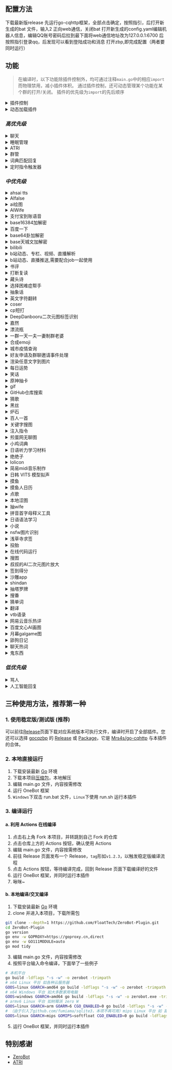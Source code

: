 ## 配置方法

下载最新版release
先运行go-cqhttp框架，全部点击确定，按照指引，后打开新生成的bat 文件，输入2  正向web通信，关闭bat
打开新生成的config.yaml编辑机器人信息，编辑QQ账号密码后拉到最下面将web通信地址改为127.0.0.1:6700
后按照指引登录qq，后发现可以看到登陆成功和消息
打开zbp,即完成配置（两者要同时运行）

## 功能
> 在编译时，以下功能除插件控制外，均可通过注释`main.go`中的相应`import`而物理禁用，减小插件体积。
> 通过插件控制，还可动态管理某个功能在某个群的打开/关闭。
> 插件的优先级为`import`的先后顺序

<details>
  <summary>插件控制</summary>

  - [x] /响应 (在发送的群/用户开始工作)

  - [x] /沉默 (在发送的群/用户停止工作)

  - [x] /全局响应 (在所有位置开始工作，无视单独的沉默)

  - [x] /全局沉默 (在所有本应沉默的位置停止工作，显式指定启用的位置不受影响)

  - [x] /启用 xxx (在发送的群/用户启用xxx)

  - [x] /禁用 xxx (在发送的群/用户禁用xxx)

  - [x] /全局启用 xxx

  - [x] /全局禁用 xxx

  - [x] /还原 xxx (在发送的群/用户还原xxx的开启状态到初始状态)

  - 注：当全局未配置或与默认相同时，状态取决于单独配置，后备为默认配置；当全局与默认不同时，状态取决于全局配置，单独配置失效。

  - [x] /改变默认启用状态 xxx

  - [x] /禁止 service qq1 qq2... (禁止 qqs 使用服务 service)

  - [x] /允许 service qq1 qq2... (重新允许 qqs 使用服务 service)

  - [x] /封禁 qq1 qq2... (禁止 qqs 使用全部服务)

  - [x] /解封 qq1 qq2... (允许 qqs 使用全部服务)

  - [x] /用法 xxx

  - [x] /服务列表

  - [x] /服务详情

  - [x] @Bot 插件冲突检测 (会在本群发送一条消息并在约 1s 后撤回以检测其它同类 bot 中已启用的插件并禁用)

</details>
<details>
  <summary>动态加载插件</summary>

  `import _ "github.com/FloatTech/ZeroBot-Plugin-Dynamic/dyloader"`

  - 本功能需要`cgo`，故已分离出主线。详见[ZeroBot-Plugin-Dynamic](https://github.com/FloatTech/ZeroBot-Plugin-Dynamic)

</details>

### *高优先级*
<details>
  <summary>聊天</summary>

  `import _ "github.com/FloatTech/ZeroBot-Plugin/plugin/chat"`

  - [x] [BOT名字]

  - [x] [戳一戳BOT]

  - [x] 空调开

  - [x] 空调关

  - [x] 群温度

  - [x] 设置温度[正整数]

</details>
<details>
  <summary>睡眠管理</summary>

  `import _ "github.com/FloatTech/ZeroBot-Plugin/plugin/sleep_manage"`

  - [x] 早安 | 晚安

</details>
<details>
  <summary>ATRI</summary>

  `import _ "github.com/FloatTech/ZeroBot-Plugin/plugin/atri"
  `
  - [x] 具体指令看 /用法 atri

  - 注：本插件基于 [ATRI](https://github.com/Kyomotoi/ATRI) ，为 Golang 移植版

</details>
<details>
  <summary>群管</summary>

  `import _ "github.com/FloatTech/ZeroBot-Plugin/plugin/manager"`

  - [x] 禁言[@xxx][分钟]

  - [x] 解除禁言[@xxx]

  - [x] 我要自闭 | 禅定 x [分钟 | 小时 | 天]

  - [x] 开启全员禁言

  - [x] 解除全员禁言

  - [x] 升为管理[@xxx]

  - [x] 取消管理[@xxx]

  - [x] 修改名片[@xxx][xxx]

  - [x] 修改头衔[@xxx][xxx]

  - [x] 申请头衔[xxx]

  - [x] 踢出群聊[@xxx]

  - [x] 退出群聊[群号]@Bot

  - [x] \*入群欢迎

  - [x] \*退群通知

  - [x] 设置欢迎语[欢迎~]  可选添加 [{at}] [{nickname}] [{avatar}] [{id}]

  - [x] 在[MM]月[dd]日的[hh]点[mm]分时(用[url])提醒大家[xxx]

  - [x] 在[MM]月[每周 | 周几]的[hh]点[mm]分时(用[url])提醒大家[xxx]

  - [x] 取消在[MM]月[dd]日的[hh]点[mm]分的提醒

  - [x] 取消在[MM]月[每周 | 周几]的[hh]点[mm]分的提醒

  - [x] 在"cron"时(用[url])提醒大家[xxx]

  - [x] 取消在"cron"的提醒

  - [x] 列出所有提醒

  - [x] 翻牌

  - [x] [开启 | 关闭]入群验证

  - [x] [开启 | 关闭]gist加群自动审批

  - [ ] 同意好友请求

  - [ ] 撤回[@xxx] [xxx]

  - [ ] 警告[@xxx]

  - 注：使用gist加群自动审批，请在群介绍添加以下说明，同时开启`需要回答问题并由管理员审核`：加群请在github新建一个gist，其文件名为本群群号的字符串的md5(小写)，内容为一行，是当前unix时间戳(10分钟内有效)。然后请将您的用户名和gist哈希(小写)按照username/gisthash的格式填写到回答即可。

  - 设置欢迎语可选添加参数说明：{at}可在发送时艾特被欢迎者 {nickname}是被欢迎者名字 {avatar}是被欢迎者头像 {uid}是被欢迎者QQ号 {gid}是当前群群号 {groupname} 是当前群群名

</details>
<details>
  <summary>词典匹配回复</summary>

  `import _ "github.com/FloatTech/ZeroBot-Plugin/plugin/thesaurus"`

  - [x] @Bot 关键词

</details>
<details>
  <summary>定时指令触发器</summary>

  `import _ "github.com/FloatTech/zbputils/job"`

  - 注意：触发器具有限速，每 2s 仅允许最多一次触发

  - [x] 记录以"完全匹配关键词"触发的(代表我执行的)指令

  - [x] 取消以"完全匹配关键词"触发的(代表我执行的)指令

  - [x] 记录在"cron"触发的(别名xxx的)指令

  - [x] 取消在"cron"触发的指令

  - [x] 查看所有触发指令

  - [x] 查看在"cron"触发的指令

  - [x] 查看以"完全匹配关键词"触发的(代表我执行的)指令

  - [x] 注入指令结果：任意指令

  - [x] 执行指令：任意指令

  - 注：任意指令可以使用形如`?::参数1提示语::1!`,`?::参数2提示语::2!`,`?::?可选参数3提示语，不回答将填入空值::3!`,`!::从url获取的参数::4!`,`!::?可选的从url获取的参数，出错将填入空值::5!`的未定参数，在注入时一一匹配

  - 一些示例

> 每日9:30推送摸鱼人日历

```
记录在"30 9 * * *"触发的指令
run[CQ:image,file=https://api.vvhan.com/api/moyu]
```

> 每日12:00以1/2概率执行coser指令

```python
记录在"0 12 * * *"触发的指令
注入指令结果：>runcoderaw py
from random import random
if random() > 0.5: print('coser')
else: print('今天没有coser哦~')
```

> 每日15:00询问设置定时者否想看coser

```python
记录在"0 15 * * *"触发的指令
注入指令结果：>runcoderaw py
if '?::想看coser吗？::1!' == '想': print('coser')
else: print('好吧')
```

> 自行编写简易的选择困难症助手小插件

```python
记录以"简易的选择困难症助手"触发的指令
执行指令：>runcoderaw py
from random import random
if random() > 0.5: print('您最终会选?::请输入您的选择1::1!')
else: print('您最终会选?::请输入您的选择2::2!')
简易的选择困难症助手
```

> 自行编写随机b站404页趣图插件

```python
记录以"随机b站404页趣图"触发的代表我执行的指令
注入指令结果：>runcoderaw py
import json
j = json.loads(r'''!::https://api.iyk0.com/bili_chart::1!''')
print("run[CQ:image,file="+j["img"]+"]")
随机b站404页趣图
```

![随机b站404页趣图](https://user-images.githubusercontent.com/41315874/157371451-c09ad3bb-c61a-4a42-9c47-fab3305bc0f8.png)

  - [x] [我|大家|有人][说|问][正则表达式]你[答|说|做|执行][模版]

  - [x] [查看|看看][我|大家|有人][说|问][正则表达式]

  - [x] 删除[大家|有人|我][说|问|让你做|让你执行][正则表达式]

  - 注：模版是指含有`$1` `$2`这样的未定参数，会在正则匹配时按顺序填入子匹配对应值

</details>

### *中优先级*
<details>
  <summary>ahsai tts</summary>

  `import _ "github.com/FloatTech/ZeroBot-Plugin/plugin/ahsai"`

  - [x] 使[ 伊織弓鶴 | 紲星あかり | 結月ゆかり | 京町セイカ |東北きりたん | 東北イタコ | ついなちゃん標準語 | ついなちゃん関西弁 | 音街ウナ | 琴葉茜 | 吉田くん | 民安ともえ | 桜乃そら | 月読アイ | 琴葉葵 | 東北ずん子 | 月読ショウタ | 水奈瀬コウ ]说(日语)

</details>
<details>
  <summary>AIfalse</summary>

  `import _ "github.com/FloatTech/ZeroBot-Plugin/plugin/ai_false"`

  - [x] 查询计算机当前活跃度: [检查身体 | 自检 | 启动自检 | 系统状态]

  - [x] 设置默认限速为每 m [分钟 | 秒] n 次触发

</details>
<details>
  <summary>ai绘图</summary>

  `import _ "github.com/FloatTech/ZeroBot-Plugin/plugin/aipaint"`

  - [x] [ ai绘图 | 生成色图 | 生成涩图 | ai画图 ] xxx

  - [x] [ 以图绘图 | 以图生图 | 以图画图 ] xxx [图片]|@xxx|[qq号]
  
  - [ ] 设置ai绘图配置 [server] [token]
  
  例1: 设置ai绘图配置 http://91.216.169.75:5010 abc

  例2: 设置ai绘图配置 http://91.217.139.190:5010 abc

  通过 http://91.217.139.190:5010/token 获取token

</details>
<details>
  <summary>AIWife</summary>

  `import _ "github.com/FloatTech/ZeroBot-Plugin/plugin/aiwife"`

  - [x] waifu | 随机waifu(从[100000个AI生成的waifu](https://www.thiswaifudoesnotexist.net/)中随机一位)

</details>
<details>
  <summary>支付宝到账语音</summary>

  `import _ "github.com/FloatTech/ZeroBot-Plugin/plugin/alipayvoice"`

  - [x] 支付宝到账 1

</details>
<details>
  <summary>base16384加解密</summary>

  `import _ "github.com/FloatTech/ZeroBot-Plugin/plugin/b14"`

  - [x] 加密xxx

  - [x] 解密xxx

  - [x] 用yyy加密xxx

  - [x] 用yyy解密xxx

</details>
<details>
  <summary>百度一下</summary>

  `import _ "github.com/FloatTech/ZeroBot-Plugin/plugin/baidu"`

  - [x] 百度下[xxx]

</details>
<details>
  <summary>base64卦加解密</summary>

  `import _ "github.com/FloatTech/ZeroBot-Plugin/plugin/base64gua"`

  - [x] 六十四卦加密xxx

  - [x] 六十四卦解密xxx

  - [x] 六十四卦用yyy加密xxx

  - [x] 六十四卦用yyy解密xxx

</details>
<details>
  <summary>base天城文加解密</summary>

  `import _ "github.com/FloatTech/ZeroBot-Plugin/plugin/baseamasiro"`

  - [x] 天城文加密xxx

  - [x] 天城文解密xxx

  - [x] 天城文用yyy加密xxx

  - [x] 天城文用yyy解密xxx

</details>
<details>
  <summary>bilibili</summary>

  `import _ "github.com/FloatTech/ZeroBot-Plugin/plugin/bilibili"`

  - [x] >vup info [xxx]

  - [x] >user info [xxx]

  - [x] 查成分 [xxx]

  - [x] 查弹幕 [xxx] 2 (最后一个参数是页码)

  - [x] 设置b站cookie b_ut=7;buvid3=0;i-wanna-go-back=-1;innersign=0; (最好把cookie设全)

    获取Cookie可以使用[这个工具](https://github.com/XiaoMiku01/login_bili_go)
    
  - [x] 更新vup

</details>
<details>
  <summary>b站动态、专栏、视频、直播解析</summary>

  `import _ "github.com/FloatTech/ZeroBot-Plugin/plugin/bilibili"`

  - [x] t.bilibili.com/642277677329285174 | bilibili.com/read/cv17134450 | bilibili.com/video/BV13B4y1x7pS | live.bilibili.com/22603245

</details>
<details>
  <summary>b站动态、直播推送,需要配合job一起使用</summary>

  `import _ "github.com/FloatTech/ZeroBot-Plugin/plugin/bilibili"`

  - [x] 添加b站订阅[uid|name]

  - [x] 取消b站订阅[uid|name]
  
  - [x] 取消b站动态订阅[uid|name]
  
  - [x] 取消b站直播订阅[uid|name]
  
  - [x] b站推送列表
  
  - [x] 拉取b站推送 (使用job执行定时任务------记录在"@every 10s"触发的指令) 

</details>
<details>
  <summary>书评</summary>

  `import _ "github.com/FloatTech/ZeroBot-Plugin/plugin/book_review"`

  - [x] 书评[xxx]

  - [x] 随机书评

</details>
<details>
  <summary>打断复读</summary>

  `import _ "github.com/FloatTech/ZeroBot-Plugin/plugin/breakrepeat"`

  - [x] (打断三次以上的复读)

</details>
<details>
  <summary>藏头诗</summary>

  `import _ "github.com/FloatTech/ZeroBot-Plugin/plugin/cangtoushi"`

  - [x] 藏头诗[xxx]

  - [x] 藏尾诗[xxx]

</details>
<details>
  <summary>选择困难症帮手</summary>

  `import _ "github.com/FloatTech/ZeroBot-Plugin/plugin/choose"`

  - [x] 选择[选择项1]还是[选项2]还是[更多选项]

</details>
<details>
  <summary>抽象话</summary>

  `import _ "github.com/FloatTech/ZeroBot-Plugin/plugin/chouxianghua"`

  - [x] 抽象翻译[xxx]

</details>
<details>
  <summary>英文字符翻转</summary>

  `import _ "github.com/FloatTech/ZeroBot-Plugin/plugin/chrev"`

  - [x] 翻转 I love you

</details>
<details>
  <summary>coser</summary>

  `import _ "github.com/FloatTech/ZeroBot-Plugin/plugin/coser" `

  - [x] coser

</details>
<details>
  <summary>cp短打</summary>

  `import _ "github.com/FloatTech/ZeroBot-Plugin/plugin/cpstory"`

  - [x] 组cp[@xxx][@xxx]

  - [x] 磕cp大老师 雪乃

</details>
<details>
  <summary>DeepDanbooru二次元图标签识别</summary>

  `import _ "github.com/FloatTech/ZeroBot-Plugin/plugin/danbooru"`

  - [x] 鉴赏图片[图片]

</details>
<details>
  <summary>嘉然</summary>

  `import _ "github.com/FloatTech/ZeroBot-Plugin/plugin/diana"`

  - [x] 小作文

  - [x] 发大病

  - [x] 教你一篇小作文[作文]

</details>
<details>
  <summary>漂流瓶</summary>

  `import _ "github.com/FloatTech/ZeroBot-Plugin/plugin/drift_bottle"`

  - [x] (在群xxx)丢漂流瓶(到频道xxx) [消息]

  - [x] (从频道xxx)捡漂流瓶

  - [x] @BOT 创建频道 xxx

  - [x] 跳入(频道)海中

  - [x] 注：不显式限制时，私聊发送可在所有群抽到，群聊发送仅可在本群抽到，默认频道为 global

</details>
<details>
  <summary>一群一天一夫一妻制群老婆</summary>

  `import _ "github.com/FloatTech/ZeroBot-Plugin/plugin/qqwife"`

  - 引入好感度系统，好感度越高，自由恋爱成功率越高
  
  - [x] 设置CD为xx小时

  - [x] 允许/禁止自由恋爱

  - [x] 允许/禁止牛头人

  - [x] 娶群友

  - [x] (娶|嫁)[@对方QQ]
  
  - [x] 当[对方Q号|@对方QQ]的小三

  - [x] 做媒 @攻方QQ @受方QQ

  - [x] 群老婆列表

  - [x] 重置花名册

</details>
<details>
  <summary>合成emoji</summary>

  `import _ "github.com/FloatTech/ZeroBot-Plugin/plugin/emojimix"`

  - [x] [emoji][emoji]

</details>
<details>
  <summary>城市疫情查询</summary>

  `import _ "github.com/FloatTech/ZeroBot-Plugin/plugin/epidemic"`

  - [x] xxx疫情

</details>
<details>
  <summary>好友申请及群聊邀请事件处理</summary>

  `import _ "github.com/FloatTech/ZeroBot-Plugin/plugin/event"`

  - [x] [开启|关闭]自动同意[申请|邀请|主人]

  - [x] [同意|拒绝][申请|邀请][flag]

  - flag跟随事件一起发送, 默认同意主人的事件

</details>
<details>
  <summary>渲染任意文字到图片</summary>

  `import _ "github.com/FloatTech/ZeroBot-Plugin/plugin/font"`

  - [x] (用[终末体|终末变体|紫罗兰体|樱酥体|Consolas体|苹方体])渲染文字xxx
</details>
<details>
  <summary>每日运势</summary>

  `import _ "github.com/FloatTech/ZeroBot-Plugin/plugin/fortune"`

  - [x] 运势 | 抽签

  - [x] 设置底图[车万 DC4 爱因斯坦 星空列车 樱云之恋 富婆妹 李清歌 公主连结 原神 明日方舟 碧蓝航线 碧蓝幻想 战双 阴阳师 赛马娘 东方归言录 奇异恩典 夏日口袋 ASoul]

</details>
<details>
  <summary>笑话</summary>

  `import _ "github.com/FloatTech/ZeroBot-Plugin/plugin/funny"`

  - [x] 讲个笑话[@xxx|qq号|人名] | 夸夸[@xxx|qq号|人名]

</details>
<details>
  <summary>原神抽卡</summary>

  `import _ "github.com/FloatTech/ZeroBot-Plugin/plugin/genshin"`

  - [x] 切换原神卡池

  - [x] 原神十连

</details>
<details>
  <summary>gif</summary>

  `import _ "github.com/FloatTech/ZeroBot-Plugin/plugin/gif"`

  - [x] 爬[@xxx]

  - [x] 摸[@xxx]

  - [x] 搓[@xxx]

  - 注：更多指令见项目 --> https://github.com/FloatTech/ZeroBot-Plugin-Gif

</details>
<details>
  <summary>GitHub仓库搜索</summary>

  `import _ "github.com/FloatTech/ZeroBot-Plugin/plugin/github"`

  - [x] >github [xxx]

  - [x] >github -p [xxx]

</details>
<details>
  <summary>猜歌</summary>

  `import _ "github.com/FloatTech/ZeroBot-Plugin/plugin/guessmusic"`

  - 猜歌插件（该插件依赖ffmpeg）
  
  - 因为API不可抗因素，更改为了本地猜歌，但仍支持歌曲下载（VIP歌曲无法下载，黑胶可以）
  
  - [x] 设置猜歌歌库路径 [绝对路径]
  
  - [x] 猜歌[开启/关闭][歌单/歌词]自动下载
  
  - 现只有歌词指令有效
  
  - [ ] 添加歌单 [网易云歌单链接/ID] [歌单名称]
  
  - [x] 下载歌曲 [歌曲名称/网易云歌曲ID] [歌单名称]
  
  - [x] 删除歌单 [网易云歌单ID/歌单名称]
  
  - 注：删除网易云歌单ID仅只是解除绑定，删除歌单名称是将本地数据全部删除！
  
  - [x] 设置猜歌默认歌单 [歌单名称]
  
  - [x] 歌单列表
  
  - [x] [个人/团队]猜歌
  
  - 注：默认歌库为歌单列表第一个，如果设置了默认歌单变为指定的歌单
  
  - 可在“[个人/团队]猜歌指令”后面添加[-歌单名称]进行指定歌单猜歌
  
  - 猜歌内容必须以[-]开头才会识别
  
  - 本地歌曲命名规则为:\n歌名 - 歌手 - 其他(歌曲出处之类)

</details>
<details>
  <summary>黑丝</summary>

  `import _ "github.com/FloatTech/ZeroBot-Plugin/plugin/heisi"`

  - [x] 来点黑丝/白丝/jk/巨乳/足控/网红

</details>
<details>
  <summary>炉石</summary>

  `import _ "github.com/FloatTech/ZeroBot-Plugin/plugin/hs"`

  - [x] 搜卡[xxxx]

  - [x] [卡组代码xxx]

  - 注：更多搜卡指令参数：https://hs.fbigame.com/misc/searchhelp

</details>
<details>
  <summary>百人一首</summary>

  `import _ "github.com/FloatTech/ZeroBot-Plugin/plugin/hyaku"`

  - [x] 百人一首

  - [x] 百人一首之n

</details>
<details>
  <summary>关键字搜图</summary>

  `import _ "github.com/FloatTech/ZeroBot-Plugin/plugin/image_finder"`

  - [x] 来张 [xxx]

</details>
<details>
  <summary>注入指令</summary>

  `import _ "github.com/FloatTech/ZeroBot-Plugin/plugin/inject"`

  - [x] run[CQ码]

</details>
<details>
  <summary>煎蛋网无聊图</summary>

  `import _ "github.com/FloatTech/ZeroBot-Plugin/plugin/jandan"`

  - [x] 来份[屌|弔|吊]图

  - [x] 更新[屌|弔|吊]图

</details>
<details>
  <summary>小鸡词典</summary>

  `import _ "github.com/FloatTech/ZeroBot-Plugin/plugin/jikipedia"`

  - [x] [查梗|小鸡词典][梗]

</details>
<details>
  <summary>日语听力学习材料</summary>

  `import _ "github.com/FloatTech/ZeroBot-Plugin/plugin/jptingroom"`

  - [x] 随机日语听力
  
  - [x] 随机日语歌曲
  
  - [x] 日语听力 xxx
  
  - [x] 日语歌曲 xxx

</details>
<details>
  <summary>绝绝子</summary>

  `import _ "github.com/FloatTech/ZeroBot-Plugin/plugin/juejuezi"`

  - [x] 喝奶茶绝绝子 | 绝绝子吃饭

</details>
<details>
  <summary>lolicon</summary>

  `import _ "github.com/FloatTech/ZeroBot-Plugin/plugin/lolicon"`

  - [x] 随机图片

  - [x] 随机图片 萝莉|少女

  - [x] 设置随机图片地址[http...]

  - 每一小时发一张图
```
记录在"@every 1h"触发的指令
来份萝莉
```

</details>
<details>
  <summary>简易midi音乐制作</summary>

  `import _ "github.com/FloatTech/ZeroBot-Plugin/plugin/midicreate"`

  - [x] midi制作 CCGGAAGR FFEEDDCR GGFFEEDR GGFFEEDR CCGGAAGR FFEEDDCR

  - [x] 个人听音练习
  
  - [x] 团队听音练习
  
  - [x] *.mid (midi 转 txt)
  
  - [x] midi制作*.txt (txt 转 midi)
  
  - [x] 设置音色40 (0~127)

  - [x] 注: 该插件需要安装timidity, linux安装脚本可参考 https://gitcode.net/anto_july/midi/-/raw/master/timidity.sh, windows安装脚本可参考 https://gitcode.net/anto_july/midi/-/raw/master/timidity.bat?inline=false, windows需要管理员模式运行
  
  - [x] 符号说明: C5是中央C,后面不写数字,默认接5,Cb6<1,b代表降调,#代表升调,6比5高八度,<1代表音长×2,<3代表音长×8,<-1代表音长×0.5,<-3代表音长×0.125,R是休止符

</details>
<details>
  <summary>日韩 VITS 模型拟声</summary>

  `import _ "github.com/FloatTech/ZeroBot-Plugin/plugin/moegoe"`

  - [x] 让[宁宁|爱瑠|芳乃|茉子|丛雨|小春|七海]说(日语)

  - [x] 让[수아|미미르|아린|연화|유화|선배]说(韩语)

</details>
<details>
  <summary>摸鱼</summary>

  `import _ "github.com/FloatTech/ZeroBot-Plugin/plugin/moyu"`

  - [x] /启用 moyu

  - [x] /禁用 moyu

```
记录在"0 10 * * *"触发的指令
摸鱼提醒
```

</details>
<details>
  <summary>摸鱼人日历</summary>

  `import _ "github.com/FloatTech/ZeroBot-Plugin/plugin/moyu_calendar"`

  - [x] /启用 moyucalendar

  - [x] /禁用 moyucalendar

```
记录在"30 8 * * *"触发的指令
摸鱼人日历
```

</details>
<details>
  <summary>点歌</summary>

  `import _ "github.com/FloatTech/ZeroBot-Plugin/plugin/music"`

  - [x] 点歌[xxx]

  - [x] 网易点歌[xxx]

  - [x] 酷我点歌[xxx]

  - [x] 酷狗点歌[xxx]

</details>
<details>
  <summary>本地涩图</summary>

  `import _ "github.com/FloatTech/ZeroBot-Plugin/plugin/nativesetu"`

  - [x] 本地[xxx]

  - [x] 刷新本地[xxx]

  - [x] 设置本地setu绝对路径[xxx]

  - [x] 刷新所有本地setu

  - [x] 所有本地setu分类

  - 注：刷新文件夹较慢，请耐心等待刷新完成，会提示“成功”。

</details>
<details>
  <summary>抽wife</summary>

  `import _ "github.com/FloatTech/ZeroBot-Plugin/plugin/nativewife"`

  - [x] 抽wife[@xxx]

  - [x] 添加wife[名字][图片]

  - [x] 删除wife[名字]

  - [x] [让 | 不让]所有人均可添加wife

  - 注：不同群添加后不会重叠

</details>
<details>
  <summary>拼音首字母释义工具</summary>

  `import _ "github.com/FloatTech/ZeroBot-Plugin/plugin/nbnhhsh"`

  - [x] ?? [缩写]

</details>
<details>
  <summary>日语语法学习</summary>

  `import _ "github.com/FloatTech/ZeroBot-Plugin/plugin/nihongo"`

  - [x] 日语语法 [xxx] (使用tag随机)

</details>
<details>
  <summary>小说</summary>

  `import _ "github.com/FloatTech/ZeroBot-Plugin/plugin/novel" `

  - [x] 小说[xxx]

</details>
<details>
  <summary>nsfw图片识别</summary>

  `import _ "github.com/FloatTech/ZeroBot-Plugin/plugin/nsfw"`

  - [x] nsfw打分[图片]

  - [x] 当图片属于非 neutral 类别时自动发送评价(默认禁用，启用输入 /启用 nsfwauto)

</details>
<details>
  <summary>浅草寺求签</summary>

  `import _ "github.com/FloatTech/ZeroBot-Plugin/plugin/omikuji"`

  - [x] 求签 | 占卜

  - [x] 解签

</details>
<details>
  <summary>投胎</summary>

  `import _ "github.com/FloatTech/ZeroBot-Plugin/plugin/reborn"`

  - [x] reborn

  - 注：本插件来源于[tgbot](https://github.com/YukariChiba/tgbot/blob/main/modules/Reborn.py)

</details>
<details>
  <summary>在线代码运行</summary>

  `import _ "github.com/FloatTech/ZeroBot-Plugin/plugin/runcode"`

  - [x] >runcode [language] help

  - [x] >runcode [language] [code block]

  - [x] >runcoderaw [language] [code block]

</details>
<details>
  <summary>搜图</summary>

  `import _ "github.com/FloatTech/ZeroBot-Plugin/plugin/saucenao"`

  - [x] 以图搜图 | 搜索图片 | 以图识图[图片]

  - [x] 搜图[P站图片ID]

  - [x] 设置 saucenao api key [apikey]

</details>
<details>
  <summary>叔叔的AI二次元图片放大</summary>

  `import _ "github.com/FloatTech/ZeroBot-Plugin/plugin/scale"`

  - [x] 放大图片[图片]

</details>
<details>
  <summary>签到得分</summary>

`import _ "github.com/FloatTech/ZeroBot-Plugin/plugin/score"` 

  - [x] 签到
  - [x] 获得签到背景[@xxx] | 获得签到背景

</details>
<details>
  <summary>沙雕app</summary>

`import _ "github.com/FloatTech/ZeroBot-Plugin/plugin/shadiao"`

- [x] 哄我
- [x] 渣我
- [x] 来碗绿茶
- [x] 发个朋友圈
- [x] 来碗毒鸡汤
- [x] 讲个段子
- [x] 马丁路德骂我

</details>
<details>
  <summary>shindan</summary>

  `import _ "github.com/FloatTech/ZeroBot-Plugin/plugin/shindan"`

  - [x] 今天是什么少女[@xxx]

  - [x] 异世界转生[@xxx]

  - [x] 卖萌[@xxx]

  - [x] 抽老婆[@xxx]

  - [x] 黄油角色[@xxx]

</details>
<details>
  <summary>抽塔罗牌</summary>

  `import _ "github.com/FloatTech/ZeroBot-Plugin/plugin/tarot"`

  - [x] 抽[塔罗牌|大阿卡纳|小阿卡纳]
  - [x] 抽n张[塔罗牌|大阿卡纳|小阿卡纳]
  - [x] 解塔罗牌[牌名]
  - [x] [塔罗|大阿卡纳|小阿卡纳|混合]牌阵[圣三角|时间之流|四要素|五牌阵|吉普赛十字|马蹄|六芒星]

</details>
<details>
  <summary>搜番</summary>

  `import _ "github.com/FloatTech/ZeroBot-Plugin/plugin/tracemoe"`

  - [x] 搜番 | 搜索番剧[图片]

</details>
<details>
  <summary>猜单词</summary>

  `import _ "github.com/FloatTech/ZeroBot-Plugin/plugin/wordle"`

  - [x] 个人猜单词

  - [x] 团队猜单词

  - [x] 团队六阶猜单词

  - [x] 团队七阶猜单词

</details>
<details>
  <summary>翻译</summary>

  `import _ "github.com/FloatTech/ZeroBot-Plugin/plugin/translation"`

  - [x] >TL 你好

</details>
<details>
  <summary>vtb语录</summary>

  `import _ "github.com/FloatTech/ZeroBot-Plugin/plugin/vtb_quotation"`

  - [x] vtb语录

  - [x] 随机vtb

  - [x] 更新vtb

</details>
<details>
  <summary>网易云音乐热评</summary>

  `import _ "github.com/FloatTech/ZeroBot-Plugin/plugin/wangyiyun"`

  - [x] 来份网易云热评

</details>
<details>
  <summary>百度文心AI画图</summary>

  `import _ "github.com/FloatTech/ZeroBot-Plugin/plugin/wenxinAI"`

  - 基于百度文心的免费AI画图插件(因为是免费的,图片质量你懂的)

  - key申请链接：https://wenxin.baidu.com/moduleApi/key

  - [x] 为[自己/本群/QQ号/群+群号]设置AI画图key [API Key] [Secret Key]

  - 例：“为10086设置AI画图key 123 456”；“为群10010设置AI画图key 789 101”

  - [x] [bot名称]画几张[图片描述]的[图片类型][图片尺寸]

  - 指令示例：

  - 椛椛帮我画几张金凤凰，背景绚烂，高饱和，古风，仙境，高清，4K，古风的油画方图

</details>
<details>
  <summary>月幕galgame图</summary>

  `import _ "github.com/FloatTech/ZeroBot-Plugin/plugin/ymgal"`

  - [x] 随机galCG

  - [x] 随机gal表情包

  - [x] galCG[xxx]

  - [x] gal表情包[xxx]

  - [x] 更新gal

</details>
<details>
  <summary>舔狗日记</summary>

  `import _ "github.com/FloatTech/ZeroBot-Plugin/plugin/tiangou"`

  - [x] 舔狗日记

</details>
<details>
  <summary>聊天热词</summary>

  `import _ "github.com/FloatTech/ZeroBot-Plugin/plugin/word_count"`

  - [x] 热词 [群号] [消息数目]|热词 123456 1000

</details>
<details>
  <summary>鬼东西</summary>

  `import _ "github.com/FloatTech/ZeroBot-Plugin/plugin/wtf"`

  - [x] 鬼东西列表

  - [x] 查询鬼东西[序号][@xxx]

  - 注：由于需要科学，默认注释。

</details>

### *低优先级*

<details>
  <summary>骂人</summary>

  `import _ "github.com/FloatTech/ZeroBot-Plugin/plugin/curse"`

  - [x] 骂我

  - [x] 大力骂我

</details>
<details>
  <summary>人工智能回复</summary>

  `import _ "github.com/FloatTech/ZeroBot-Plugin/plugin/ai_reply"`

  - [x] @Bot 任意文本(任意一句话回复)

  - [x] 设置回复模式[青云客 | 小爱]

</details>

## 三种使用方法，推荐第一种

### 1. 使用稳定版/测试版 (推荐)

可以前往[Release](https://github.com/FloatTech/ZeroBot-Plugin/releases)页面下载对应系统版本可执行文件，编译时开启了全部插件。您还可以选择 [gocqzbp](https://github.com/FloatTech/gocqzbp) 的 [Release](https://github.com/FloatTech/gocqzbp/releases) 或 [Package](https://github.com/FloatTech/gocqzbp/pkgs/container/gocqzbp)，它是 [Mrs4s/go-cqhttp](https://github.com/Mrs4s/go-cqhttp) 与本插件的合体。

### 2. 本地直接运行

1. 下载安装最新 [Go](https://studygolang.com/dl) 环境
2. 下载本项目[压缩包](https://github.com/FloatTech/ZeroBot-Plugin/archive/master.zip)，本地解压
3. 编辑 main.go 文件，内容按需修改
4. 运行 OneBot 框架
5. `Windows`下双击 run.bat 文件，`Linux`下使用 run.sh 运行本插件

### 3. 编译运行

#### a. 利用 Actions 在线编译

1. 点击右上角 Fork 本项目，并转跳到自己 Fork 的仓库
2. 点击仓库上方的 Actions 按钮，确认使用 Actions
3. 编辑 main.go 文件，内容按需修改
4. 前往 Release 页面发布一个 Release，`tag`形如`v1.2.3`，以触发稳定版编译流程
5. 点击 Actions 按钮，等待编译完成，回到 Release 页面下载编译好的文件
6. 运行 OneBot 框架，并同时运行本插件
7. 啾咪~

#### b. 本地编译/交叉编译

1. 下载安装最新 [Go](https://studygolang.com/dl) 环境
2. clone 并进入本项目，下载所需包

```bash
git clone --depth=1 https://github.com/FloatTech/ZeroBot-Plugin.git
cd ZeroBot-Plugin
go version
go env -w GOPROXY=https://goproxy.cn,direct
go env -w GO111MODULE=auto
go mod tidy
```

3. 编辑 main.go 文件，内容按需修改
4. 按照平台输入命令编译，下面举了一些例子

```bash
# 本机平台
go build -ldflags "-s -w" -o zerobot -trimpath
# x64 Linux 平台 如各种云服务器
GOOS=linux GOARCH=amd64 go build -ldflags "-s -w" -o zerobot -trimpath
# x64 Windows 平台 如大多数家用电脑
GOOS=windows GOARCH=amd64 go build -ldflags "-s -w" -o zerobot.exe -trimpath
# armv6 Linux 平台 如树莓派 zero W
GOOS=linux GOARCH=arm GOARM=6 CGO_ENABLED=0 go build -ldflags "-s -w" -o zerobot -trimpath
# （由于引入了github.com/fumiama/sqlite3，本项不再可用）mips Linux 平台 如 路由器 wndr4300
GOOS=linux GOARCH=mips GOMIPS=softfloat CGO_ENABLED=0 go build -ldflags "-s -w" -o zerobot -trimpath
```

5. 运行 OneBot 框架，并同时运行本插件

## 特别感谢

- [ZeroBot](https://github.com/wdvxdr1123/ZeroBot)
- [ATRI](https://github.com/Kyomotoi/ATRI)

